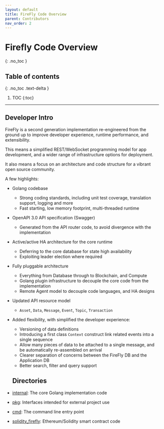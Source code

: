```yaml
---
layout: default
title: FireFly Code Overview
parent: Contributors
nav_order: 2
---
```


# Firefly Code Overview
{: .no_toc }

## Table of contents
{: .no_toc .text-delta }

1. TOC
{:toc}

---

## Developer Intro

FireFly is a second generation implementation re-engineered from the ground up to improve developer experience, runtime performance, and extensibility.

This means a simplified REST/WebSocket programming model for app development, and a wider range of infrastructure options for deployment.

It also means a focus on an architecture and code structure for a vibrant open source community.

A few highlights:

- Golang codebase
  - Strong coding standards, including unit test coverage, translation support, logging and more
  - Fast starting, low memory footprint, multi-threaded runtime
- OpenAPI 3.0 API specification (Swagger)
  - Generated from the API router code, to avoid divergence with the implementation
- Active/active HA architecture for the core runtime
  - Deferring to the core database for state high availability
  - Exploiting leader election where required
- Fully pluggable architecture
  - Everything from Database through to Blockchain, and Compute
  - Golang plugin infrastructure to decouple the core code from the implementation
  - Remote Agent model to decouple code languages, and HA designs
- Updated API resource model
  - `Asset`, `Data`, `Message`, `Event`, `Topic`, `Transaction`
- Added flexibility, with simplified the developer experience:
  - Versioning of data definitions
  - Introducing a first class `Context` construct link related events into a single sequence
  - Allow many pieces of data to be attached to a single message, and be automatically re-assembled on arrival
  - Clearer separation of concerns between the FireFly DB and the Application DB
  - Better search, filter and query support
  
  ## Directories
  
- [internal](https://github.com/hyperledger/firefly/tree/main/internal): The core Golang implementation code
- [pkg](https://github.com/hyperledger/firefly/tree/main/pkg): Interfaces intended for external project use
- [cmd](https://github.com/hyperledger/firefly/tree/main/cmd): The command line entry point
- [solidity_firefly](https://github.com/hyperledger/firefly/tree/main/solidity_firefly): Ethereum/Solidity smart contract code
